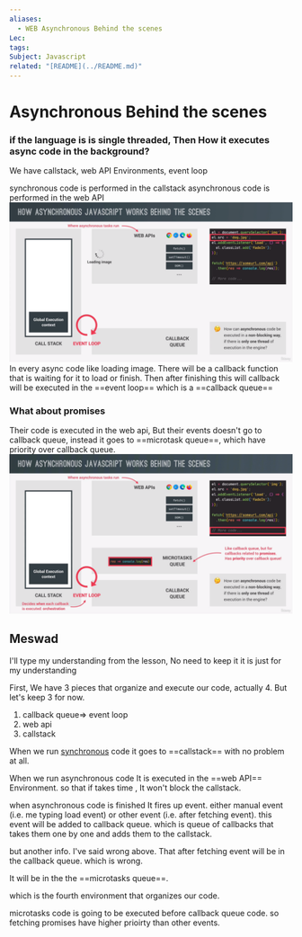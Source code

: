 ```yaml
---
aliases:
  - WEB Asynchronous Behind the scenes
Lec: 
tags: 
Subject: Javascript
related: "[README](../README.md)"
---
```

# Asynchronous Behind the scenes

### if the language is  is single threaded, Then How it executes async code in the background?
We have callstack, web API Environments, event loop 

synchronous code is performed in the callstack
asynchronous code is performed in the web API
![JS code organizers](../img/JS%20code%20organizers.png)
In every async code like loading image. There will be a callback function that is waiting for it to load or finish. Then after finishing this will callback will be executed in the ==event loop== which is a ==callback queue==


### What about promises
Their code is executed in the web api, But their events doesn't go to callback queue, instead it goes to ==microtask queue==, which have priority over callback queue. 
![Asynchronous Behind the scenes](../img/Asynchronous%20Behind%20the%20scenes.png)


## Meswad
I'll type my understanding from the lesson, No need to keep it it is just for my understanding

First, We have 3 pieces that organize and execute our code, actually 4. But let's keep 3 for now. 
1. callback queue=> event loop
2. web api
3. callstack

When we run [synchronous](Synchronous%20vs%20Asynchronous.md) code it goes to ==callstack== with no problem at all.

When we run asynchronous code It is executed in the ==web API== Environment. so that if takes time , It won't block the callstack.

when asynchronous code is finished It fires up event. either manual event (i.e.  me typing load event) or other event (i.e. after fetching event).
this event will be added to callback queue. which is queue of callbacks that takes them one by one and adds them to the callstack.

but another info. I've said wrong above. That after fetching event will be in the callback queue. which is wrong.

It will be in the the ==microtasks queue==. 

which is the fourth environment that organizes our code.


microtasks code is going to be executed before callback queue code. so fetching promises have higher prioirty than other events.



